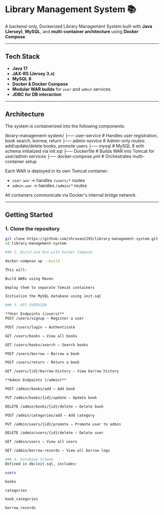 # Library Management System 📚

A backend-only, Dockerized Library Management System built with **Java (Jersey)**, **MySQL**, and **multi-container architecture** using **Docker Compose**.

---

## Tech Stack

- **Java 17**
- **JAX-RS (Jersey 3.x)**
- **MySQL 8**
- **Docker & Docker Compose**
- **Modular WAR builds** for `user` and `admin` services
- **JDBC for DB interaction**

---

## Architecture

The system is containerized into the following components:

library-management-system/
├── user-service # Handles user registration, book search, borrow, return
├── admin-service # Admin-only routes: add/update/delete books, promote users
├── mysql # MySQL 8 with schema initialized via init.sql
├── Dockerfile # Builds WAR into Tomcat for user/admin services
├── docker-compose.yml # Orchestrates multi-container setup


Each WAR is deployed in its own Tomcat container:
- `user.war` → handles `/users/*` routes
- `admin.war` → handles `/admin/*` routes

All containers communicate via Docker's internal bridge network.

---

## Getting Started

### 1. Clone the repository

```bash
git clone https://github.com/shravan2193/library-management-system.git
cd library-management-system

### 2. Build and Run with Docker Compose

docker-compose up --build

This will:

Build WARs using Maven

Deploy them to separate Tomcat containers

Initialize the MySQL database using init.sql

### 3. API OVERVIEW

**User Endpoints (/users)**
POST /users/signup – Register a user

POST /users/login – Authenticate

GET /users/books – View all books

GET /users/books/search – Search books

POST /users/borrow – Borrow a book

POST /users/return – Return a book

GET /users/{id}/borrow-history – View borrow history

**Admin Endpoints (/admin)**

POST /admin/books/add – Add book

PUT /admin/books/{id}/update – Update book

DELETE /admin/books/{id}/delete – Delete book

POST /admin/categories/add – Add category

PUT /admin/users/{id}/promote – Promote user to admin

DELETE /admin/users/{id}/delete – Delete user

GET /admin/users – View all users

GET /admin/borrow-records – View all borrow logs

### 4. Database Schema
Defined in db/init.sql, includes:

users

books

categories

book_categories

borrow_records

